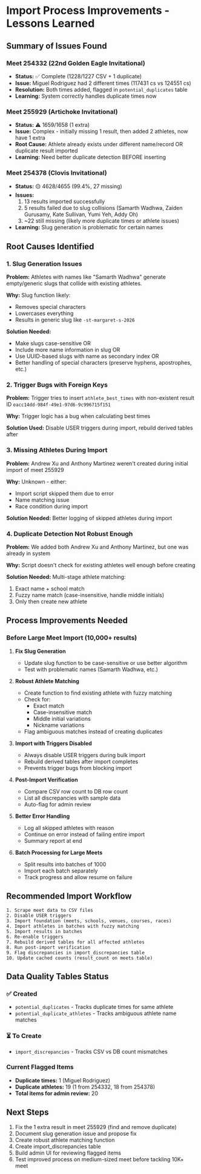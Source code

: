 # Import Process Improvements - Lessons Learned

## Summary of Issues Found

### Meet 254332 (22nd Golden Eagle Invitational)
- **Status:** ✅ Complete (1228/1227 CSV + 1 duplicate)
- **Issue:** Miguel Rodriguez had 2 different times (117431 cs vs 124551 cs)
- **Resolution:** Both times added, flagged in `potential_duplicates` table
- **Learning:** System correctly handles duplicate times now

### Meet 255929 (Artichoke Invitational)
- **Status:** ⚠️ 1659/1658 (1 extra)
- **Issue:** Complex - initially missing 1 result, then added 2 athletes, now have 1 extra
- **Root Cause:** Athlete already exists under different name/record OR duplicate result imported
- **Learning:** Need better duplicate detection BEFORE inserting

### Meet 254378 (Clovis Invitational)
- **Status:** 🟡 4628/4655 (99.4%, 27 missing)
- **Issues:**
  1. 13 results imported successfully
  2. 5 results failed due to slug collisions (Samarth Wadhwa, Zaiden Gurusamy, Kate Sullivan, Yumi Yeh, Addy Oh)
  3. ~22 still missing (likely more duplicate times or athlete issues)
- **Learning:** Slug generation is problematic for certain names

## Root Causes Identified

### 1. Slug Generation Issues
**Problem:** Athletes with names like "Samarth Wadhwa" generate empty/generic slugs that collide with existing athletes.

**Why:** Slug function likely:
- Removes special characters
- Lowercases everything
- Results in generic slug like `-st-margaret-s-2026`

**Solution Needed:**
- Make slugs case-sensitive OR
- Include more name information in slug OR
- Use UUID-based slugs with name as secondary index OR
- Better handling of special characters (preserve hyphens, apostrophes, etc.)

### 2. Trigger Bugs with Foreign Keys
**Problem:** Trigger tries to insert `athlete_best_times` with non-existent result ID `eacc14dd-984f-49e1-97d6-9c996715f151`

**Why:** Trigger logic has a bug when calculating best times

**Solution Used:** Disable USER triggers during import, rebuild derived tables after

### 3. Missing Athletes During Import
**Problem:** Andrew Xu and Anthony Martinez weren't created during initial import of meet 255929

**Why:** Unknown - either:
- Import script skipped them due to error
- Name matching issue
- Race condition during import

**Solution Needed:** Better logging of skipped athletes during import

### 4. Duplicate Detection Not Robust Enough
**Problem:** We added both Andrew Xu and Anthony Martinez, but one was already in system

**Why:** Script doesn't check for existing athletes well enough before creating

**Solution Needed:** Multi-stage athlete matching:
1. Exact name + school match
2. Fuzzy name match (case-insensitive, handle middle initials)
3. Only then create new athlete

## Process Improvements Needed

### Before Large Meet Import (10,000+ results)

1. **Fix Slug Generation**
   - Update slug function to be case-sensitive or use better algorithm
   - Test with problematic names (Samarth Wadhwa, etc.)

2. **Robust Athlete Matching**
   - Create function to find existing athlete with fuzzy matching
   - Check for:
     - Exact match
     - Case-insensitive match
     - Middle initial variations
     - Nickname variations
   - Flag ambiguous matches instead of creating duplicates

3. **Import with Triggers Disabled**
   - Always disable USER triggers during bulk import
   - Rebuild derived tables after import completes
   - Prevents trigger bugs from blocking import

4. **Post-Import Verification**
   - Compare CSV row count to DB row count
   - List all discrepancies with sample data
   - Auto-flag for admin review

5. **Better Error Handling**
   - Log all skipped athletes with reason
   - Continue on error instead of failing entire import
   - Summary report at end

6. **Batch Processing for Large Meets**
   - Split results into batches of 1000
   - Import each batch separately
   - Track progress and allow resume on failure

## Recommended Import Workflow

```
1. Scrape meet data to CSV files
2. Disable USER triggers
3. Import foundation (meets, schools, venues, courses, races)
4. Import athletes in batches with fuzzy matching
5. Import results in batches
6. Re-enable triggers
7. Rebuild derived tables for all affected athletes
8. Run post-import verification
9. Flag discrepancies in import_discrepancies table
10. Update cached counts (result_count on meets table)
```

## Data Quality Tables Status

### ✅ Created
- `potential_duplicates` - Tracks duplicate times for same athlete
- `potential_duplicate_athletes` - Tracks ambiguous athlete name matches

### ⏳ To Create
- `import_discrepancies` - Tracks CSV vs DB count mismatches

### Current Flagged Items
- **Duplicate times:** 1 (Miguel Rodriguez)
- **Duplicate athletes:** 19 (1 from 254332, 18 from 254378)
- **Total items for admin review:** 20

## Next Steps

1. Fix the 1 extra result in meet 255929 (find and remove duplicate)
2. Document slug generation issue and propose fix
3. Create robust athlete matching function
4. Create import_discrepancies table
5. Build admin UI for reviewing flagged items
6. Test improved process on medium-sized meet before tackling 10K+ meet
